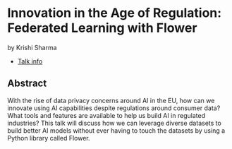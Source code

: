 # Innovation in the Age of Regulation: Federated Learning with Flower
by Krishi Sharma
* [Talk info](https://amsterdam2023.pydata.org/cfp/talk/WTEANG/)
## Abstract
With the rise of data privacy concerns around AI in the EU, how can we innovate using AI capabilities despite regulations around consumer data? What tools and features are available to help us build AI in regulated industries? This talk will discuss how we can leverage diverse datasets to build better AI models without ever having to touch the datasets by using a Python library called Flower.
